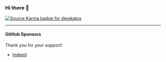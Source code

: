 ### Hi there 👋

<!--
**eskatos/eskatos** is a ✨ _special_ ✨ repository because its `README.md` (this file) appears on your GitHub profile.

Here are some ideas to get you started:

- 🔭 I’m currently working on ...
- 🌱 I’m currently learning ...
- 👯 I’m looking to collaborate on ...
- 🤔 I’m looking for help with ...
- 💬 Ask me about ...
- 📫 How to reach me: ...
- 😄 Pronouns: ...
- ⚡ Fun fact: ...
-->

[![Source Karma badge for @eskatos](https://sourcekarma-og.vercel.app/api/eskatos/github)](https://sourcekarma.vercel.app/eskatos)

----

#### GitHub Sponsors

Thank you for your support!

* [Indeed](https://indeed.com/)
